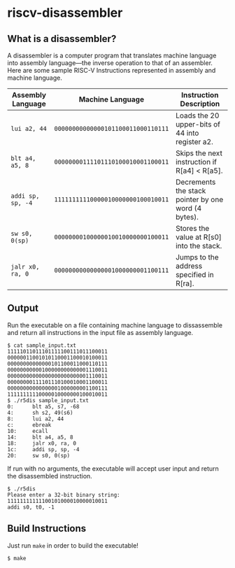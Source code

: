 # riscv-disassembler

## What is a disassembler? 

A disassembler is a computer program that translates machine language into assembly language—the inverse operation to that of an assembler. Here are some sample RISC-V Instructions represented in assembly and machine language. 

| Assembly Language | Machine Language                   | Instruction Description                             |
|-------------------|------------------------------------|-----------------------------------------------------|
| `lui a2, 44`      | `00000000000000101100011000110111` | Loads the 20 upper-bits of 44 into register a2.     |
| `blt a4, a5, 8`   | `00000000111101110100010001100011` | Skips the next instruction if R[a4] < R[a5].        |
| `addi sp, sp, -4` | `11111111110000010000000100010011` | Decrements the stack pointer by one word (4 bytes). |
| `sw s0, 0(sp)`    | `00000000100000010010000000100011` | Stores the value at R[s0] into the stack.           |
| `jalr x0, ra, 0`  | `00000000000000001000000001100111` | Jumps to the address specified in R[ra].            |

## Output

Run the executable on a file containing machine language to dissassemble and return all instructions in the input file as assembly language.

```console
$ cat sample_input.txt
11111011011101111100111011100011
00000011001010110001100010100011
00000000000000101100011000110111
00000000000100000000000001110011
00000000000000000000000001110011
00000000111101110100010001100011
00000000000000001000000001100111
11111111110000010000000100010011
$ ./r5dis sample_input.txt
0:      blt a5, s7, -68
4:      sh s2, 49(s6)
8:      lui a2, 44
c:      ebreak 
10:     ecall 
14:     blt a4, a5, 8
18:     jalr x0, ra, 0
1c:     addi sp, sp, -4
20:     sw s0, 0(sp)
```

If run with no arguments, the executable will accept user input and return the disassembled instruction. 

```console
$ ./r5dis
Please enter a 32-bit binary string:
11111111111100101000010000010011
addi s0, t0, -1
```

## Build Instructions

Just run `make` in order to build the executable!
```console
$ make
```
